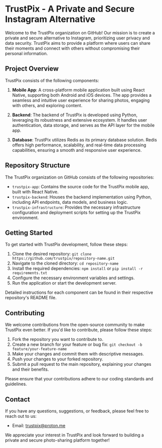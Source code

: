 # TrustPix - A Private and Secure Instagram Alternative

Welcome to the TrustPix organization on GitHub! Our mission is to create a private and secure alternative to Instagram, prioritizing user privacy and data security. TrustPix aims to provide a platform where users can share their moments and connect with others without compromising their personal information.

## Project Overview

TrustPix consists of the following components:

1. **Mobile App**: A cross-platform mobile application built using React Native, supporting both Android and iOS devices. The app provides a seamless and intuitive user experience for sharing photos, engaging with others, and exploring content.

2. **Backend**: The backend of TrustPix is developed using Python, leveraging its robustness and extensive ecosystem. It handles user authentication, data storage, and serves as the API layer for the mobile app.

3. **Database**: TrustPix utilizes Redis as its primary database solution. Redis offers high performance, scalability, and real-time data processing capabilities, ensuring a smooth and responsive user experience.

## Repository Structure

The TrustPix organization on GitHub consists of the following repositories:

- `trustpix-app`: Contains the source code for the TrustPix mobile app, built with React Native.
- `trustpix-backend`: Houses the backend implementation using Python, including API endpoints, data models, and business logic.
- `trustpix-infrastructure`: Provides the necessary infrastructure configuration and deployment scripts for setting up the TrustPix environment.

## Getting Started

To get started with TrustPix development, follow these steps:

1. Clone the desired repository: `git clone https://github.com/trustpix/repository-name.git`
2. Navigate to the cloned directory: `cd repository-name`
3. Install the required dependencies: `npm install` or `pip install -r requirements.txt`
4. Configure the necessary environment variables and settings.
5. Run the application or start the development server.

Detailed instructions for each component can be found in their respective repository's README file.

## Contributing

We welcome contributions from the open-source community to make TrustPix even better. If you'd like to contribute, please follow these steps:

1. Fork the repository you want to contribute to.
2. Create a new branch for your feature or bug fix: `git checkout -b feature/your-feature-name`
3. Make your changes and commit them with descriptive messages.
4. Push your changes to your forked repository.
5. Submit a pull request to the main repository, explaining your changes and their benefits.

Please ensure that your contributions adhere to our coding standards and guidelines.

## Contact

If you have any questions, suggestions, or feedback, please feel free to reach out to us:

- Email: trustpix@proton.me

We appreciate your interest in TrustPix and look forward to building a private and secure photo-sharing platform together!
